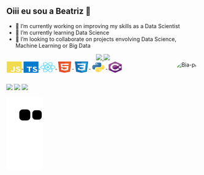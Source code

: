 ## Oiii eu sou a Beatriz 👋

- 🔭 I’m currently working on improving my skills as a Data Scientist
- 🌱 I’m currently learning Data Science
- 👯 I’m looking to collaborate on projects envolving Data Science, Machine Learning or Big Data

<div align="center">
  <a href="https://github.com/beatriz-lafuente">
  <img height="180em" src="https://github-readme-stats.vercel.app/api?username=beatriz-lafuente&show_icons=true&theme=dracula&include_all_commits=true&count_private=true"/>
  <img height="180em" src="https://github-readme-stats.vercel.app/api/top-langs/?username=beatriz-lafuente&layout=compact&langs_count=7&theme=dracula"/>
</div>
<div style="display: inline_block"><pt>
  <img align="center" alt="Rafa-Js" height="30" width="40" src="https://raw.githubusercontent.com/devicons/devicon/master/icons/javascript/javascript-plain.svg">
  <img align="center" alt="Rafa-Ts" height="30" width="40" src="https://raw.githubusercontent.com/devicons/devicon/master/icons/typescript/typescript-plain.svg">
  <img align="center" alt="Rafa-React" height="30" width="40" src="https://raw.githubusercontent.com/devicons/devicon/master/icons/react/react-original.svg">
  <img align="center" alt="Rafa-HTML" height="30" width="40" src="https://raw.githubusercontent.com/devicons/devicon/master/icons/html5/html5-original.svg">
  <img align="center" alt="Rafa-CSS" height="30" width="40" src="https://raw.githubusercontent.com/devicons/devicon/master/icons/css3/css3-original.svg">
  <img align="center" alt="Rafa-Python" height="30" width="40" src="https://raw.githubusercontent.com/devicons/devicon/master/icons/python/python-original.svg">
  <img align="center" alt="Rafa-Csharp" height="30" width="40" src="https://raw.githubusercontent.com/devicons/devicon/master/icons/csharp/csharp-original.svg">
  <img align="right" alt="Bia-pic" height="150" style="border-radius:50px;" src="https://lh3.googleusercontent.com/cW_DYVIkI9JgV_ovrsu-gyjmnjmq7hC-wJ0V4dLNoi0aE_8Zb_kVDZvBjuNJ0KeOVeLkCQA-502VkgxUjeiri1SXBELaEPlYXu0OtnDl8vF6AeKMHC0MDavUiiVRhVbblbC61xjl4_8U1_ktVes8GFcGZvwn0reqLasSsICNj7q6pVbhBRvk02JUb6Bt0GMTIvmRmGW-CRE93WoUWdNeag6YVeWUoCQlSbVD9H0-kE7mxBGvms0AfDLcKln-4UsiS1lL7ybKGddrBQ52gMy1VbruEiWWET644LTO_q5pkkTWgXmz7x8g_hw8dH34G4OY0v3JrQHCML7tPy6T7_DDj8ToVhiFExh-KizpIWswA5U8cJpfaTrLurQdGM02ttl8wGfMiZdsxmPZqOF8tBVv5xUnxbjjwNnHgZdVNv7owBQN5tyKIRXMz27xKHvOCdSE0wbr0FclIxgwwaocHj33YpiRzRFD-scu_X_qNeOyBZUPSTQLHe5tjPC3pEpgHuVL77nNy1WVUsIoaQoux6a1cLnJGNFa6H8T_iqzXF_89agn69K0oeWCnJDar4EWXZAZSj1byh9bNXU2pAUS-brzBFtTBlfP_t2_TXSSXuvPXpiUCr6sgXkY3mFP7XZfLFbSvO5zZPBIx-zDqfmyI9IQ4l6jeBHaY50zB1oj8zEO3-DTZW7fiE8G-w6_c9_7z4Ts2Vh5GIMUKkHeVFQUiP_0IDPSuYhTKTuP2K8jeokAJXg2AHQk3NaLHONVSxDbrRF9VvadcRWCLSIrykpHIxdeZQKdhLQNWnqt6Nh_8AAVvfBslSxkU_WNMay0juicSEKGgCTA1mGQZRwkz46b-Obe4ECxABxSnk0003l4EUH9Pds8O1RV-WC3P7CJ-DrmFPEna0H6Icmp7SBIvhtjKDwHvLAQJgq3lj_bWwuHrFL7nnvcmAXMFUvTRn87KuzHPLu3-4k2lZKQ7S_6fAX1TyYvig=s600-no?authuser=0">
</div>
  
  ##
 
<div> 
  <a href="https://instagram.com/bialafuente" target="_blank"><img src="https://img.shields.io/badge/-Instagram-%23E4405F?style=for-the-badge&logo=instagram&logoColor=white" target="_blank"></a>
  <a href = "mailto:beatriz.fuente.santos@gmail.com"><img src="https://img.shields.io/badge/-Gmail-%23333?style=for-the-badge&logo=gmail&logoColor=white" target="_blank"></a>
  <a href="https://www.linkedin.com/in/beatriz-santos2000/" target="_blank"><img src="https://img.shields.io/badge/-LinkedIn-%230077B5?style=for-the-badge&logo=linkedin&logoColor=white" target="_blank"></a> 
 
  ![Snake animation](https://github.com/beatriz-lafuente/beatriz-lafuente/blob/output/github-contribution-grid-snake.svg)
 
</div>
